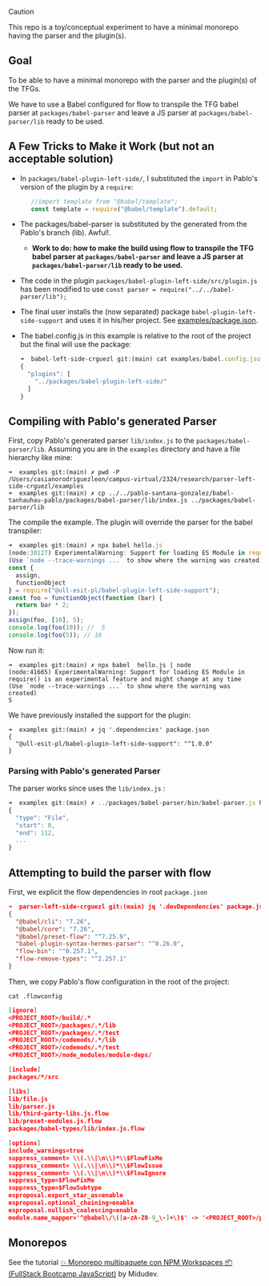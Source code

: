 > [!CAUTION]
> This repo is a toy/conceptual  experiment to have a minimal monorepo having the parser and the plugin(s).


## Goal

To be able to have a minimal monorepo with the parser and the plugin(s) of the TFGs.

We have to use a Babel configured for flow to transpile the TFG babel parser at `packages/babel-parser` and leave 
a JS parser at `packages/babel-parser/lib`  ready to be used.



## A Few Tricks to Make it Work (but not an acceptable solution)

- In `packages/babel-plugin-left-side/`, I  substituted the `import` in Pablo's version of the plugin by a `require`:

   ```js
      //import template from "@babel/template";
      const template = require("@babel/template").default;
  ```
- The packages/babel-parser is substituted by the generated from the Pablo's branch (lib). Awful!. 
  - **Work to do: how to make the build using flow to transpile the TFG babel parser at `packages/babel-parser` and leave a JS parser at `packages/babel-parser/lib`  ready to be used.**
- The code in the plugin `packages/babel-plugin-left-side/src/plugin.js` has been modified to use 
  `const parser = require("../../babel-parser/lib");`
- The final user installs the (now separated) package `babel-plugin-left-side-support` and uses it in his/her project. See [examples/package.json](examples/package.json).
- The babel.config.js in this example is relative to the root of the project but the final will use the package:

  ```js
  ➜  babel-left-side-crguezl git:(main) cat examples/babel.config.json 
  {
    "plugins": [
      "../packages/babel-plugin-left-side/"
    ]
  }
  ```

## Compiling with Pablo's generated Parser

First, copy Pablo's generated parser `lib/index.js` to the `packages/babel-parser/lib`. Assuming you are in the `examples` directory and have a file hierarchy like mine:

``` 
➜  examples git:(main) ✗ pwd -P   
/Users/casianorodriguezleon/campus-virtual/2324/research/parser-left-side-crguezl/examples
➜  examples git:(main) ✗ cp ../../pablo-santana-gonzalez/babel-tanhauhau-pablo/packages/babel-parser/lib/index.js ../packages/babel-parser/lib 
```

The compile the example. The plugin will override the parser for the babel transpiler:

```js 
➜  examples git:(main) ✗ npx babel hello.js 
(node:30127) ExperimentalWarning: Support for loading ES Module in require() is an experimental feature and might change at any time
(Use `node --trace-warnings ...` to show where the warning was created)
const {
  assign,
  functionObject
} = require("@ull-esit-pl/babel-plugin-left-side-support");
const foo = functionObject(function (bar) {
  return bar * 2;
});
assign(foo, [10], 5);
console.log(foo(10)); //  5
console.log(foo(5)); // 10
```

Now run it:

```
➜  examples git:(main) ✗ npx babel  hello.js | node 
(node:41665) ExperimentalWarning: Support for loading ES Module in require() is an experimental feature and might change at any time
(Use `node --trace-warnings ...` to show where the warning was created)
5
```

We have previously installed the support for the plugin:

```
➜  examples git:(main) ✗ jq '.dependencies' package.json 
{
  "@ull-esit-pl/babel-plugin-left-side-support": "^1.0.0"
}
```

### Parsing with Pablo's generated Parser

The parser works since uses the `lib/index.js` :

```js
➜  examples git:(main) ✗ ../packages/babel-parser/bin/babel-parser.js hello.js 
{
  "type": "File",
  "start": 0,
  "end": 112,
  ...
}
```

## Attempting to build the parser with flow 

First, we explicit the flow dependencies in root  `package.json`

```json 
➜  parser-left-side-crguezl git:(main) jq '.devDependencies' package.json
{
  "@babel/cli": "7.26",
  "@babel/core": "7.26",
  "@babel/preset-flow": "^7.25.9",
  "babel-plugin-syntax-hermes-parser": "^0.26.0",
  "flow-bin": "^0.257.1",
  "flow-remove-types": "^2.257.1"
}
```

Then, we copy Pablo's flow configuration in the root of the project:

`cat .flowconfig`
```json
[ignore]
<PROJECT_ROOT>/build/.*
<PROJECT_ROOT>/packages/.*/lib
<PROJECT_ROOT>/packages/.*/test
<PROJECT_ROOT>/codemods/.*/lib
<PROJECT_ROOT>/codemods/.*/test
<PROJECT_ROOT>/node_modules/module-deps/

[include]
packages/*/src

[libs]
lib/file.js
lib/parser.js
lib/third-party-libs.js.flow
lib/preset-modules.js.flow
packages/babel-types/lib/index.js.flow

[options]
include_warnings=true
suppress_comment= \\(.\\|\n\\)*\\$FlowFixMe
suppress_comment= \\(.\\|\n\\)*\\$FlowIssue
suppress_comment= \\(.\\|\n\\)*\\$FlowIgnore
suppress_type=$FlowFixMe
suppress_type=$FlowSubtype
esproposal.export_star_as=enable
esproposal.optional_chaining=enable
esproposal.nullish_coalescing=enable
module.name_mapper='^@babel\/\([a-zA-Z0-9_\-]+\)$' -> '<PROJECT_ROOT>/packages/babel-\1/src/index'
```

## Monorepos

See the tutorial <a href="https://youtu.be/KEkRy4q_0oI?si=cF419bnZBWBR159V" target="_blank">💥 Monorepo multipaquete con NPM Workspaces 📦 (FullStack Bootcamp JavaScript)</a> by Midudev.
